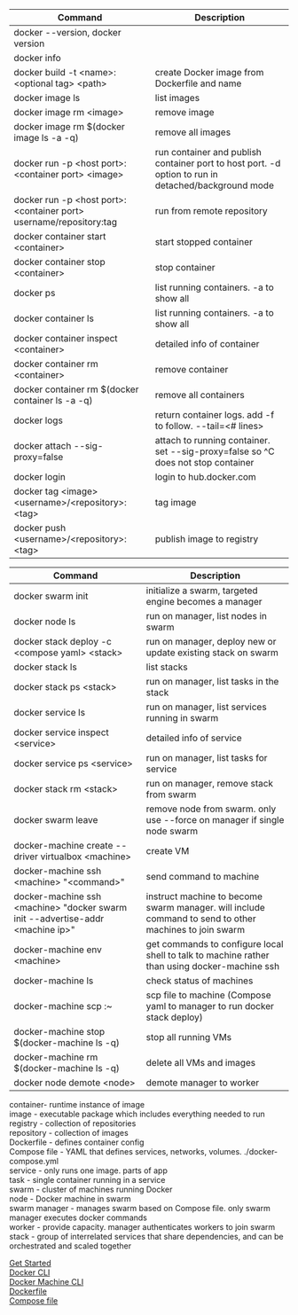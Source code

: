 Command|Description
---|---
docker --version, docker version|
docker info|
docker build -t \<name>:\<optional tag> \<path>|create Docker image from Dockerfile and name
docker image ls|list images
docker image rm \<image>|remove image
docker image rm $(docker image ls -a -q)|remove all images
docker run -p \<host port>:\<container port> \<image>|run container and publish container port to host port. -d option to run in detached/background mode
docker run -p \<host port>:\<container port> username/repository:tag|run from remote repository
docker container start \<container>|start stopped container
docker container stop \<container>|stop container
docker ps|list running containers. -a to show all
docker container ls|list running containers. -a to show all
docker container inspect \<container>|detailed info of container
docker container rm \<container>|remove container
docker container rm $(docker container ls -a -q)|remove all containers
docker logs <container>|return container logs. add -f to follow. --tail=\<# lines>
docker attach --sig-proxy=false <container>|attach to running container. set --sig-proxy=false so ^C does not stop container
docker login|login to hub.docker.com
docker tag \<image> \<username>/\<repository>:\<tag>|tag image
docker push \<username>/\<repository>:\<tag>|publish image to registry


Command|Description
---|---
docker swarm init|initialize a swarm, targeted engine becomes a manager
docker node ls|run on manager, list nodes in swarm
docker stack deploy -c \<compose yaml> \<stack>|run on manager, deploy new or update existing stack on swarm
docker stack ls|list stacks
docker stack ps \<stack>|run on manager, list tasks in the stack
docker service ls|run on manager, list services running in swarm
docker service inspect \<service>|detailed info of service
docker service ps \<service>|run on manager, list tasks for service
docker stack rm \<stack>|run on manager, remove stack from swarm
docker swarm leave|remove node from swarm. only use --force on manager if single node swarm
docker-machine create --driver virtualbox \<machine>|create VM
docker-machine ssh \<machine> "\<command>"|send command to machine
docker-machine ssh \<machine> "docker swarm init --advertise-addr \<machine ip>"|instruct machine to become swarm manager. will include command to send to other machines to join swarm
docker-machine env \<machine>|get commands to configure local shell to talk to machine rather than using docker-machine ssh
docker-machine ls|check status of machines
docker-machine scp <file> <machine>:~|scp file to machine (Compose yaml to manager to run docker stack deploy)
docker-machine stop $(docker-machine ls -q)|stop all running VMs
docker-machine rm $(docker-machine ls -q)|delete all VMs and images
docker node demote \<node>|demote manager to worker


container- runtime instance of image  
image - executable package which includes everything needed to run  
registry - collection of repositories  
repository - collection of images  
Dockerfile - defines container config  
Compose file - YAML that defines services, networks, volumes. ./docker-compose.yml  
service - only runs one image. parts of app  
task - single container running in a service  
swarm - cluster of machines running Docker  
node - Docker machine in swarm  
swarm manager - manages swarm based on Compose file. only swarm manager executes docker commands  
worker - provide capacity.  manager authenticates workers to join swarm  
stack - group of interrelated services that share dependencies, and can be orchestrated and scaled together  


[Get Started](https://docs.docker.com/get-started/)  
[Docker CLI](https://docs.docker.com/engine/reference/commandline/cli/)  
[Docker Machine CLI](https://docs.docker.com/machine/reference/)  
[Dockerfile](https://docs.docker.com/engine/reference/builder/)  
[Compose file](https://docs.docker.com/compose/compose-file/)  
